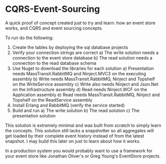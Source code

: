 CQRS-Event-Sourcing
===================

A quick proof of concept created just to try and learn: how an event store works, and CQRS and event sourcing concepts.

To run do the following:
1) Create the tables by deploying the sql database projects
2) Verify your connection strings are correct
    a) The write solution needs a connection to the event store database
    b) The read solution needs a connection to the read database schema
3) Use Nuget to download the libraries for each solution
    a) Presentation needs MassTransit.RabbitMQ and Ninject.MVC3 on the executing assembly
    b) Write needs MassTransit.RabbitMQ, Ninject and Topshelf on the WriteService assembly
    c) Write also needs Ninject and Json.Net on the Infrastructure assembly
    d) Read needs Ninject.WCF on the Application assembly
    e) Read needs MassTransit.RabbitMQ, Ninject and Topshelf on the ReadService assembly
4) Install Erlang and RabbitMQ (verify the service started)
5) Build and run
    a) The write solution
    b) The read solution
    c) The presentation solution
    
This solution is extremely minimal and was built from scratch to simply learn the concepts.
This solution still lacks a snapshotter so all aggregates will get loaded by their complete
event history instead of from the latest snapshot.  I may build this later on just to learn
about how it works.

In a production system you would probably want to use a framework for your event store like
Jonathan Oliver's or Greg Young's EventStore projects.